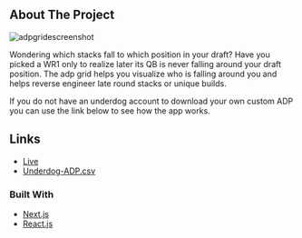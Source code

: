 <!-- ABOUT THE PROJECT -->

## About The Project

![adpgridescreenshot](https://user-images.githubusercontent.com/32400645/147144553-c5a6c313-a64c-42a7-aa90-ccdb77c78aa6.png)

Wondering which stacks fall to which position in your draft? Have you picked a WR1 only to realize later its QB is never falling around your draft position. The adp grid helps you visualize who is falling around you and helps reverse engineer late round stacks or unique builds.

If you do not have an underdog account to download your own custom ADP you can use the link below to see how the app works. 
## Links

- [Live](<https://underdog-adp-grid.vercel.app/> "Live View")
- [Underdog-ADP.csv](https://github.com/kylesaldana5/bestball/files/7764834/Underdog-ADP.csv)

### Built With

* [Next.js](https://nextjs.org/)
* [React.js](https://reactjs.org/)
